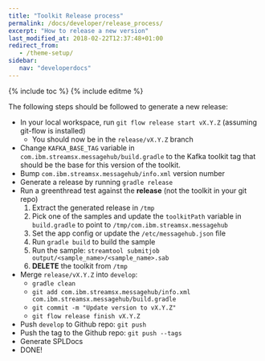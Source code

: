 ```yaml
---
title: "Toolkit Release process"
permalink: /docs/developer/release_process/
excerpt: "How to release a new version"
last_modified_at: 2018-02-22T12:37:48+01:00
redirect_from:
   - /theme-setup/
sidebar:
   nav: "developerdocs"
---
```

{% include toc %}
{% include editme %}

The following steps should be followed to generate a new release:

* In your local workspace, run `git flow release start vX.Y.Z` (assuming git-flow is installed)
  * You should now be in the `release/vX.Y.Z` branch
* Change `KAFKA_BASE_TAG` variable in `com.ibm.streamsx.messagehub/build.gradle` to the Kafka toolkit tag that should be the base for this version of the toolkit.
* Bump `com.ibm.streamsx.messagehub/info.xml` version number
* Generate a release by running `gradle release`
* Run a greenthread test against the **release** (not the toolkit in your git repo)
  1. Extract the generated release in `/tmp`
  1. Pick one of the samples and update the `toolkitPath` variable in `build.gradle` to point to `/tmp/com.ibm.streamsx.messagehub`
  1. Set the app config or update the `/etc/messagehub.json` file
  1. Run `gradle build` to build the sample
  1. Run the sample: `streamtool submitjob output/<sample_name>/<sample_name>.sab`
  1. **DELETE** the toolkit from `/tmp`
* Merge `release/vX.Y.Z` into `develop`:
  * `gradle clean`
  * `git add com.ibm.streamsx.messagehub/info.xml com.ibm.streamsx.messagehub/build.gradle`
  * `git commit -m "Update version to vX.Y.Z"`
  * `git flow release finish vX.Y.Z`
* Push `develop` to Github repo: `git push`
* Push the tag to the Github repo: `git push --tags`
* Generate SPLDocs
* DONE!

